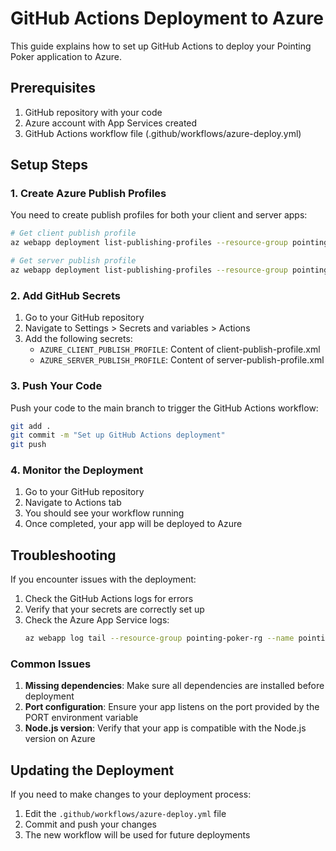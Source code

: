 # GitHub Actions Deployment to Azure

This guide explains how to set up GitHub Actions to deploy your Pointing Poker application to Azure.

## Prerequisites

1. GitHub repository with your code
2. Azure account with App Services created
3. GitHub Actions workflow file (.github/workflows/azure-deploy.yml)

## Setup Steps

### 1. Create Azure Publish Profiles

You need to create publish profiles for both your client and server apps:

```bash
# Get client publish profile
az webapp deployment list-publishing-profiles --resource-group pointing-poker-rg --name pointing-poker-client --xml > client-publish-profile.xml

# Get server publish profile
az webapp deployment list-publishing-profiles --resource-group pointing-poker-rg --name pointing-poker-server --xml > server-publish-profile.xml
```

### 2. Add GitHub Secrets

1. Go to your GitHub repository
2. Navigate to Settings > Secrets and variables > Actions
3. Add the following secrets:
   - `AZURE_CLIENT_PUBLISH_PROFILE`: Content of client-publish-profile.xml
   - `AZURE_SERVER_PUBLISH_PROFILE`: Content of server-publish-profile.xml

### 3. Push Your Code

Push your code to the main branch to trigger the GitHub Actions workflow:

```bash
git add .
git commit -m "Set up GitHub Actions deployment"
git push
```

### 4. Monitor the Deployment

1. Go to your GitHub repository
2. Navigate to Actions tab
3. You should see your workflow running
4. Once completed, your app will be deployed to Azure

## Troubleshooting

If you encounter issues with the deployment:

1. Check the GitHub Actions logs for errors
2. Verify that your secrets are correctly set up
3. Check the Azure App Service logs:
   ```bash
   az webapp log tail --resource-group pointing-poker-rg --name pointing-poker-client
   ```

### Common Issues

1. **Missing dependencies**: Make sure all dependencies are installed before deployment
2. **Port configuration**: Ensure your app listens on the port provided by the PORT environment variable
3. **Node.js version**: Verify that your app is compatible with the Node.js version on Azure

## Updating the Deployment

If you need to make changes to your deployment process:

1. Edit the `.github/workflows/azure-deploy.yml` file
2. Commit and push your changes
3. The new workflow will be used for future deployments 
